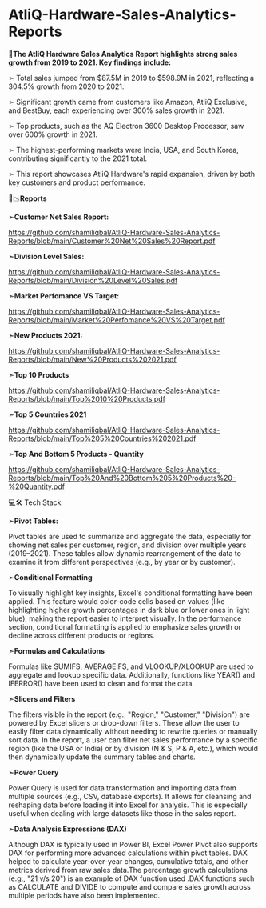 # AtliQ-Hardware-Sales-Analytics-Reports

📝**The AtliQ Hardware Sales Analytics Report highlights strong sales growth from 2019 to 2021. Key findings include:**

➣ Total sales jumped from $87.5M in 2019 to $598.9M in 2021, reflecting a 304.5% growth from 2020 to 2021.

➣ Significant growth came from customers like Amazon, AtliQ Exclusive, and BestBuy, each experiencing over 300% sales growth in 2021.

➣ Top products, such as the AQ Electron 3600 Desktop Processor, saw over 600% growth in 2021.

➣ The highest-performing markets were India, USA, and South Korea, contributing significantly to the 2021 total.

➣ This report showcases AtliQ Hardware's rapid expansion, driven by both key customers and product performance.



📑📉**Reports** 

➣**Customer Net Sales Report:** 

https://github.com/shamiliqbal/AtliQ-Hardware-Sales-Analytics-Reports/blob/main/Customer%20Net%20Sales%20Report.pdf

➣**Division Level Sales:**

https://github.com/shamiliqbal/AtliQ-Hardware-Sales-Analytics-Reports/blob/main/Division%20Level%20Sales.pdf

➣**Market Perfomance VS Target:**

https://github.com/shamiliqbal/AtliQ-Hardware-Sales-Analytics-Reports/blob/main/Market%20Perfomance%20VS%20Target.pdf

➣**New Products 2021:**

https://github.com/shamiliqbal/AtliQ-Hardware-Sales-Analytics-Reports/blob/main/New%20Products%202021.pdf

➣**Top 10 Products**

https://github.com/shamiliqbal/AtliQ-Hardware-Sales-Analytics-Reports/blob/main/Top%2010%20Products.pdf

➣**Top 5 Countries 2021**

https://github.com/shamiliqbal/AtliQ-Hardware-Sales-Analytics-Reports/blob/main/Top%205%20Countries%202021.pdf

➣**Top And Bottom 5 Products - Quantity**

https://github.com/shamiliqbal/AtliQ-Hardware-Sales-Analytics-Reports/blob/main/Top%20And%20Bottom%205%20Products%20-%20Quantity.pdf




💻🛠️ Tech Stack 

➣**Pivot Tables:**

Pivot tables are used to summarize and aggregate the data, especially for showing net sales per customer, region, and division over multiple years (2019–2021). These tables allow dynamic rearrangement of the data to examine it from different perspectives (e.g., by year or by customer).


➣**Conditional Formatting**

To visually highlight key insights, Excel's conditional formatting have been applied. This feature would color-code cells based on values (like highlighting higher growth percentages in dark blue or lower ones in light blue), making the report easier to interpret visually. In the performance section, conditional formatting is applied to emphasize sales growth or decline across different products or regions.


➣**Formulas and Calculations**

Formulas like SUMIFS, AVERAGEIFS, and VLOOKUP/XLOOKUP are used to aggregate and lookup specific data. Additionally, functions like YEAR() and IFERROR() have been used to clean and format the data.

➣**Slicers and Filters**

The filters visible in the report (e.g., "Region," "Customer," "Division") are powered by Excel slicers or drop-down filters. These allow the user to easily filter data dynamically without needing to rewrite queries or manually sort data.
 In the report, a user can filter net sales performance by a specific region (like the USA or India) or by division (N & S, P & A, etc.), which would then dynamically update the summary tables and charts.
 
➣**Power Query**

Power Query is used for data transformation and importing data from multiple sources (e.g., CSV, database exports). It allows for cleansing and reshaping data before loading it into Excel for analysis. This is especially useful when dealing with large datasets like those in the sales report.

➣**Data Analysis Expressions (DAX)**

Although DAX is typically used in Power BI, Excel Power Pivot also supports DAX for performing more advanced calculations within pivot tables. DAX helped to calculate year-over-year changes, cumulative totals, and other metrics derived from raw sales data.The percentage growth calculations (e.g., "21 v/s 20") is an example of DAX function used .DAX functions such as CALCULATE and DIVIDE to compute and compare sales growth across multiple periods have also been implemented.




